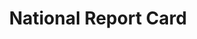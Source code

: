 ---
layout: case
permalink: /case-study/report-card
keyword: case
title: National Report Card
section1-title: The Challenge
section1-para1: A national agency created-program to evaluate the education progress of elementary, middle, and high school students across the nation in key learning areas. This site is essentially a web application where users are asked to report data on students and their performance at different intervals over an academic year.
section1-para2: Why and where are users struggling with the tasks on this site?
section1-para3: How do we help them be successful?
section2-title: My Process
section2-img: /img/reportcard/reportcard-flowchart.svg
section2-img-alt: Flow chart of my process
section2-para: 
section3-title: User Journey Maps
section3-img: /img/reportcard/reportcard-UJM-1.jpg
section3-img-alt: Example of user journey map
section3-para1: We created user journey maps in order to have a clear left-to-right view of their engagement arc with the web app. User touchpoints with the site were spread throughout an academic year and fluctuated between sporadic and frequent. These assets were particularly beneficial because they were a touchpoint as we developed the content strategy and UX for each phase of the journey.
section3-h3: Key User Concerns
section3-para2: Lack of familiarity with the site. Few repeat users from year to year.
section3-para3: Tech insecurity. Users, already experiencing insecurity around technology, were frustrated and confused.
section4-title: Annotated Wireframes
section4-img1: /img/reportcard/reportcard-wire-1.gif
section4-img1-alt: Wireframe for Site Orientation
section4-img2: /img/reportcard/reportcard-wire-2.gif
section4-img2-alt: Wireframe for Prior to Assessment landing
section4-img3: /img/reportcard/reportcard-wire-3.gif
section4-img3-alt: Wireframe for Prior to Assessment video
section4-img4: /img/reportcard/reportcard-wire-4.gif
section4-img4-alt: Wireframe for Prior to Assessment, Update Student List
section4-img5: /img/reportcard/reportcard-wire-5.gif
section4-img5-alt: Wireframe for Prior to Assessment, Add New or Missing Students
section4-img6: /img/reportcard/reportcard-wire-6.gif
section4-img6-alt: Wireframe for Prior to Assessment, Match Students
section4-img7: /img/reportcard/reportcard-wire-7.gif
section4-img7-alt: Wireframe for Representative Workflow
section4-para: We chose to provide a set of medium-fidelity wireframes that include examples of tone and voice, recommended content length, a color language, annotations, and other design elements. Please note, the copy, colors, and typography are not final or part of a branding or content strategy; they are meant to be examples that are inline with our recommendations.
blockquote: We provided the team that administrates the site a robust documentation set (see below) that included three key UX areas to target &mdash;task wayfinding, content strategy, and contextual help&mdash;and a road map for implementation. Additionally, we provided a set of design patterns such as form workflows, navigation best practices, reward language, and many others for them to implement through out their properties and collateral. 
section5-title: Recommendations &amp; Final Documentation
section5-img1: /img/reportcard/reportcard-rec-1.gif
section5-img1-alt: UX Audit &amp; Recommendations, table of contents
section5-img2: /img/reportcard/reportcard-rec-2.gif
section5-img2-alt: UX Audit &amp; Recommendations, task wayfinding, implementation
section5-img3: /img/reportcard/reportcard-rec-3.gif
section5-img3-alt: UX Audit &amp; Recommendations, task wayfinding, areas to consider
section5-para1: We provided 40+ pages of documentation with examples, best practices, roadmaps, implementation guidelines, design patterns, 508 compliance and accessibility recommendations, and many additional avenues to consider alongside a helpful asset set of formalized wireframes, content strategy, user journey maps, interview recordings (audio and visual), brand strategy, and short-term UI workflows and comps. 
next: /project/cancer-trials 








---